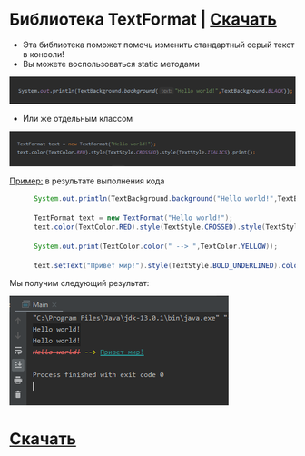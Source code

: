 # Библиотека TextFormat | [Скачать](https://github.com/vankad24/Lib_TextFormat/raw/master/LibTextFormat.jar)
  * Эта библиотека поможет помочь изменить стандартный серый текст в консоли!
  * Вы можете воспользоваться static методами 
  
  ![](images/static.png) 
  * Или же отдельным классом 
  
  ![](images/class.png) 
  
  
  
  [Пример:](https://github.com/vankad24/Lib_TextFormat/blob/master/src/Main.java) в результате выполнения кода
  ```java
        System.out.println(TextBackground.background("Hello world!",TextBackground.BLACK)); 

        TextFormat text = new TextFormat("Hello world!");
        text.color(TextColor.RED).style(TextStyle.CROSSED).style(TextStyle.ITALICS).print();

        System.out.print(TextColor.color(" --> ",TextColor.YELLOW));

        text.setText("Привет мир!").style(TextStyle.BOLD_UNDERLINED).color(TextColor.TEAL).println();
  ```
  Мы получим следующий результат:
  
  ![](images/out.png) 
  
  # [Скачать](https://github.com/vankad24/Lib_TextFormat/raw/master/LibTextFormat.jar)
